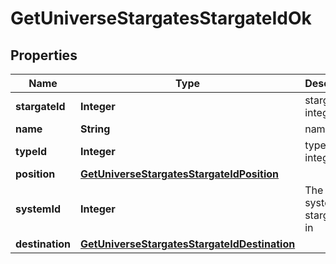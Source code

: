 
# GetUniverseStargatesStargateIdOk

## Properties
Name | Type | Description | Notes
------------ | ------------- | ------------- | -------------
**stargateId** | **Integer** | stargate_id integer | 
**name** | **String** | name string | 
**typeId** | **Integer** | type_id integer | 
**position** | [**GetUniverseStargatesStargateIdPosition**](GetUniverseStargatesStargateIdPosition.md) |  |  [optional]
**systemId** | **Integer** | The solar system this stargate is in | 
**destination** | [**GetUniverseStargatesStargateIdDestination**](GetUniverseStargatesStargateIdDestination.md) |  |  [optional]



